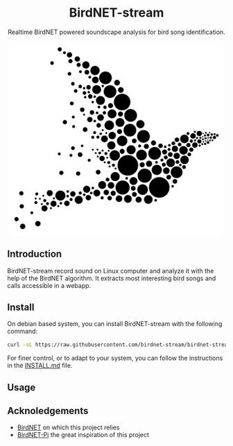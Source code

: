 <h1 align="center">BirdNET-stream</h1>

<p align="center">Realtime BirdNET powered soundscape analysis for bird song identification.</p>

<p align="center">
    <img src="./media/logo.svg" alt="BirdNET-stream logo image IA generated" style="width: 500px">
</p>

## Introduction

BirdNET-stream record sound on Linux computer and analyze it with the help of the BirdNET algorithm. It extracts most interesting bird songs and calls accessible in a webapp.

## Install

On debian based system, you can install BirdNET-stream with the following command:

```bash
curl -sL https://raw.githubusercontent.com/birdnet-stream/birdnet-stream/master/install.sh | bash
```

For finer control, or to adapt to your system, you can follow the instructions in the [INSTALL.md](./INSTALL.md) file.

## Usage

## Acknoledgements

- [BirdNET](https://birdnet.cornell.edu) on which this project relies
- [BirdNET-Pi](https://birdnetpi.com) the great inspiration of this project
